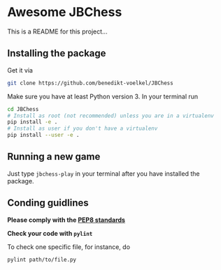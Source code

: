 # Awesome JBChess

This is a README for this project...

## Installing the package

Get it via

```bash
git clone https://github.com/benedikt-voelkel/JBChess
```

Make sure you have at least Python version 3. In your terminal run

```bash
cd JBChess
# Install as root (not recommended) unless you are in a virtualenv
pip install -e .
# Install as user if you don't have a virtualenv
pip install --user -e .
```

## Running a new game

Just type `jbchess-play` in your terminal after you have installed the package.


## Conding guidlines

**Please comply with the [PEP8 standards](https://www.python.org/dev/peps/pep-0008/)**

**Check your code with `pylint`**

To check one specific file, for instance, do

```bash
pylint path/to/file.py
```
